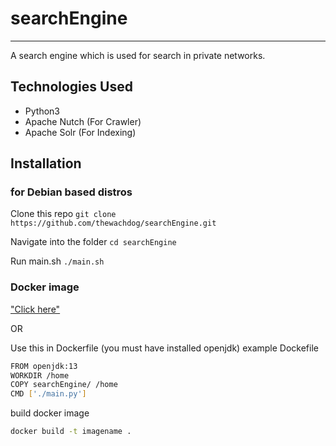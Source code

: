 # searchEngine

----
A search engine which is used for search in private networks.

## Technologies Used

- Python3
- Apache Nutch (For Crawler)
- Apache Solr (For Indexing)

## Installation

### for Debian based distros

Clone this repo
`
git clone https://github.com/thewachdog/searchEngine.git
`

Navigate into the folder
`
cd searchEngine
`

Run main.sh
```./main.sh```

### Docker image

["Click here"](https://hub.docker.com/r/thewachdog/search-engine-final)

OR

Use this in Dockerfile (you must have installed openjdk)
example Dockefile

```bash
FROM openjdk:13
WORKDIR /home
COPY searchEngine/ /home
CMD ['./main.py']
```

build docker image

```bash
docker build -t imagename .
```
